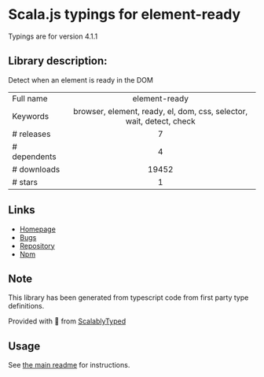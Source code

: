 
# Scala.js typings for element-ready

Typings are for version 4.1.1

## Library description:
Detect when an element is ready in the DOM

|                    |                 |
| ------------------ | :-------------: |
| Full name          | element-ready |
| Keywords           | browser, element, ready, el, dom, css, selector, wait, detect, check |
| # releases         | 7 |
| # dependents       | 4 |
| # downloads        | 19452 |
| # stars            | 1 |

## Links
- [Homepage](https://github.com/sindresorhus/element-ready#readme)
- [Bugs](https://github.com/sindresorhus/element-ready/issues)
- [Repository](https://github.com/sindresorhus/element-ready)
- [Npm](https://www.npmjs.com/package/element-ready)
    


## Note
This library has been generated from typescript code from first party type definitions.

Provided with :purple_heart: from [ScalablyTyped](https://github.com/oyvindberg/ScalablyTyped)

## Usage
See [the main readme](../../readme.md) for instructions.


